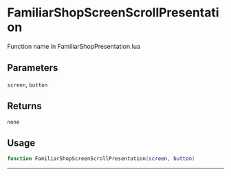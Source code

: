 # FamiliarShopScreenScrollPresentation
Function name in FamiliarShopPresentation.lua
## Parameters
`screen`, `button`
## Returns
`none`
## Usage
```lua
function FamiliarShopScreenScrollPresentation(screen, button)
```
---
